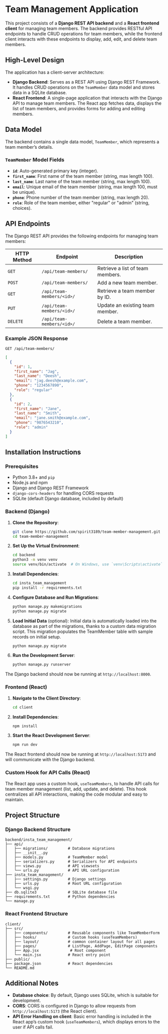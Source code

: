 # Team Management Application

This project consists of a **Django REST API backend** and a **React frontend client** for managing team members. The backend provides RESTful API endpoints to handle CRUD operations for team members, while the frontend client interacts with these endpoints to display, add, edit, and delete team members.

## High-Level Design

The application has a client-server architecture:

- **Django Backend**: Serves as a REST API using Django REST Framework. It handles CRUD operations on the `TeamMember` data model and stores data in a SQLite database.
- **React Frontend**: A single-page application that interacts with the Django API to manage team members. The React app fetches data, displays the list of team members, and provides forms for adding and editing members.

## Data Model

The backend contains a single data model, `TeamMember`, which represents a team member’s details.

### `TeamMember` Model Fields

- **`id`**: Auto-generated primary key (integer).
- **`first_name`**: First name of the team member (string, max length 100).
- **`last_name`**: Last name of the team member (string, max length 100).
- **`email`**: Unique email of the team member (string, max length 100, must be unique).
- **`phone`**: Phone number of the team member (string, max length 20).
- **`role`**: Role of the team member, either "regular" or "admin" (string, choices).

## API Endpoints

The Django REST API provides the following endpoints for managing team members:

| HTTP Method | Endpoint                  | Description                      |
|-------------|---------------------------|----------------------------------|
| `GET`       | `/api/team-members/`      | Retrieve a list of team members. |
| `POST`      | `/api/team-members/`      | Add a new team member.           |
| `GET`       | `/api/team-members/<id>/` | Retrieve a team member by ID.    |
| `PUT`       | `/api/team-members/<id>/` | Update an existing team member.  |
| `DELETE`    | `/api/team-members/<id>/` | Delete a team member.            |

### Example JSON Response

`GET /api/team-members/`

```json
[
  {
    "id": 1,
    "first_name": "Jag",
    "last_name": "Deesh",
    "email": "jag.deesh@example.com",
    "phone": "1234567890",
    "role": "regular"
  },
  {
    "id": 2,
    "first_name": "Jane",
    "last_name": "Smith",
    "email": "jane.smith@example.com",
    "phone": "9876543210",
    "role": "admin"
  }
]
```

## Installation Instructions

### Prerequisites

- Python 3.8+ and `pip`
- Node.js and npm
- Django and Django REST Framework
- `django-cors-headers` for handling CORS requests
- SQLite (default Django database, included by default)

### Backend (Django)

1. **Clone the Repository**:
   ```bash
   git clone https://github.com/spirit3189/team-member-management.git
   cd team-member-management
   ```

2. **Set Up the Virtual Environment**:
   ```bash
   cd backend
   python3 -m venv venv
   source venv/bin/activate  # On Windows, use `venv\Scripts\activate`
   ```

3. **Install Dependencies**:
   ```bash
   cd insta_team_management
   pip install -r requirements.txt
   ```

4. **Configure Database and Run Migrations**:
   ```bash
   python manage.py makemigrations
   python manage.py migrate
   ```

5. **Load Initial Data** (optional):
   Initial data is automatically loaded into the database as part of the migrations, thanks to a custom data migration script. This migration populates the TeamMember table with sample records on initial setup.

   ```bash
   python manage.py migrate
   ```

6. **Run the Development Server**:
   ```bash
   python manage.py runserver
   ```

The Django backend should now be running at `http://localhost:8000`.

### Frontend (React)

1. **Navigate to the Client Directory**:
   ```bash
   cd client
   ```

2. **Install Dependencies**:
   ```bash
   npm install
   ```

3. **Start the React Development Server**:
   ```bash
   npm run dev
   ```

The React frontend should now be running at `http://localhost:5173` and will communicate with the Django backend.

### Custom Hook for API Calls (React)

The React app uses a custom hook, `useTeamMembers`, to handle API calls for team member management (list, add, update, and delete). This hook centralizes all API interactions, making the code modular and easy to maintain.

## Project Structure

### Django Backend Structure

```plaintext
backend/insta_team_management/
├── api/
│   ├── migrations/         # Database migrations
│   ├── __init__.py
│   ├── models.py           # TeamMember model
│   ├── serializers.py      # Serializers for API endpoints
│   ├── views.py            # API viewsets
│   └── urls.py             # API URL configuration
├── insta_team_management/
│   ├── settings.py         # Django settings
│   ├── urls.py             # Root URL configuration
│   └── wsgi.py
├── db.sqlite3              # SQLite database file
├── requirements.txt        # Python dependencies
└── manage.py
```

### React Frontend Structure

```plaintext
client/
├── src/
│   ├── components/         # Reusable components like TeamMemberForm
│   ├── hooks/              # Custom hooks (useTeamMembers)
│   ├── layout/             # common container layout for all pages
│   ├── pages/              # ListPage, AddPage, EditPage components
│   ├── App.jsx              # Root component
│   └── main.jsx            # React entry point
├── public/
├── package.json            # React dependencies
└── README.md
```

## Additional Notes

- **Database choice**: By default, Django uses SQLite, which is suitable for development.
- **CORS**: CORS is configured in Django to allow requests from `http://localhost:5173` (the React client).
- **API Error Handling on client**: Basic error handling is included in the React app’s custom hook (`useTeamMembers`), which displays errors to the user if API calls fail.

